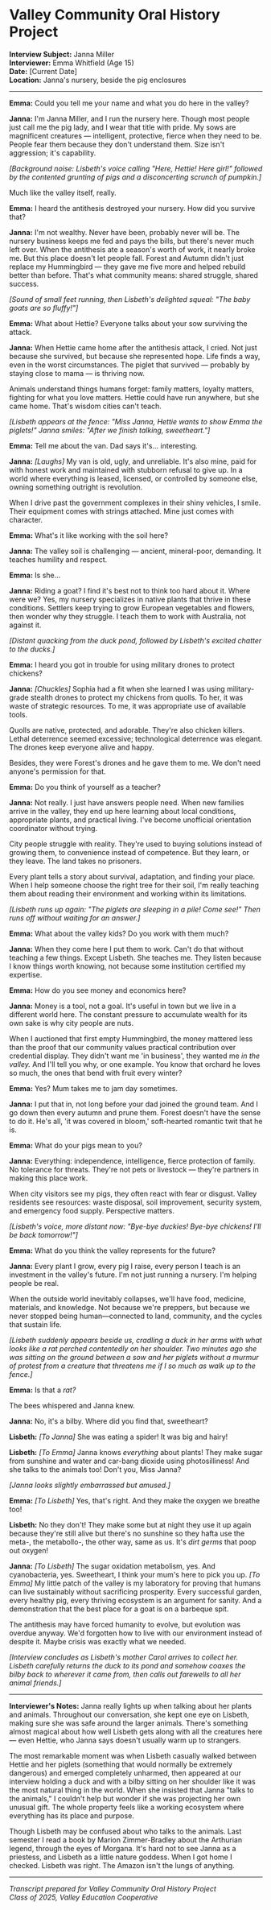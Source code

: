 # Valley Community Oral History Project
**Interview Subject:** Janna Miller  
**Interviewer:** Emma Whitfield (Age 15)  
**Date:** [Current Date]  
**Location:** Janna's nursery, beside the pig enclosures

---

**Emma:** Could you tell me your name and what you do here in the valley?

**Janna:** I'm Janna Miller, and I run the nursery here. Though most people just call me the pig lady, and I wear that title with pride. My sows are magnificent creatures — intelligent, protective, fierce when they need to be. People fear them because they don't understand them. Size isn't aggression; it's capability.

*[Background noise: Lisbeth's voice calling "Here, Hettie! Here girl!" followed by the contented grunting of pigs and a disconcerting scrunch of pumpkin.]*

Much like the valley itself, really.

**Emma:** I heard the antithesis destroyed your nursery. How did you survive that?

**Janna:** I'm not wealthy. Never have been, probably never will be. The nursery business keeps me fed and pays the bills, but there's never much left over. When the antithesis ate a season's worth of work, it nearly broke me. But this place doesn't let people fall. Forest and Autumn didn't just replace my Hummingbird — they gave me five more and helped rebuild better than before. That's what community means: shared struggle, shared success.

*[Sound of small feet running, then Lisbeth's delighted squeal: "The baby goats are so fluffy!"]*

**Emma:** What about Hettie? Everyone talks about your sow surviving the attack.

**Janna:** When Hettie came home after the antithesis attack, I cried. Not just because she survived, but because she represented hope. Life finds a way, even in the worst circumstances. The piglet that survived — probably by staying close to mama — is thriving now.

Animals understand things humans forget: family matters, loyalty matters, fighting for what you love matters. Hettie could have run anywhere, but she came home. That's wisdom cities can't teach.

*[Lisbeth appears at the fence: "Miss Janna, Hettie wants to show Emma the piglets!" Janna smiles: "After we finish talking, sweetheart."]*

**Emma:** Tell me about the van. Dad says it's... interesting.

**Janna:** *[Laughs]* My van is old, ugly, and unreliable. It's also mine, paid for with honest work and maintained with stubborn refusal to give up. In a world where everything is leased, licensed, or controlled by someone else, owning something outright is revolution.

When I drive past the government complexes in their shiny vehicles, I smile. Their equipment comes with strings attached. Mine just comes with character.

**Emma:** What's it like working with the soil here?

**Janna:** The valley soil is challenging — ancient, mineral-poor, demanding. It teaches humility and respect. 

**Emma:** Is she...

**Janna:** Riding a goat? I find it's best not to think too hard about it. Where were we? Yes, my nursery specializes in native plants that thrive in these conditions. Settlers keep trying to grow European vegetables and flowers, then wonder why they struggle. I teach them to work with Australia, not against it.

*[Distant quacking from the duck pond, followed by Lisbeth's excited chatter to the ducks.]*

**Emma:** I heard you got in trouble for using military drones to protect chickens?

**Janna:** *[Chuckles]* Sophia had a fit when she learned I was using military-grade stealth drones to protect my chickens from quolls. To her, it was waste of strategic resources. To me, it was appropriate use of available tools.

Quolls are native, protected, and adorable. They're also chicken killers. Lethal deterrence seemed excessive; technological deterrence was elegant. The drones keep everyone alive and happy.

Besides, they were Forest's drones and he gave them to me. We don't need anyone's permission for that.

**Emma:** Do you think of yourself as a teacher?

**Janna:** Not really. I just have answers people need. When new families arrive in the valley, they end up here learning about local conditions, appropriate plants, and practical living. I've become unofficial orientation coordinator without trying.

City people struggle with reality. They're used to buying solutions instead of growing them, to convenience instead of competence. But they learn, or they leave. The land takes no prisoners.

Every plant tells a story about survival, adaptation, and finding your place. When I help someone choose the right tree for their soil, I'm really teaching them about reading their environment and working within its limitations.

*[Lisbeth runs up again: "The piglets are sleeping in a pile! Come see!" Then runs off without waiting for an answer.]*

**Emma:** What about the valley kids? Do you work with them much?

**Janna:** When they come here I put them to work. Can't do that without teaching a few things. Except Lisbeth. She teaches me. They listen because I know things worth knowing, not because some institution certified my expertise.

**Emma:** How do you see money and economics here?

**Janna:** Money is a tool, not a goal. It's useful in town but we live in a different world here. The constant pressure to accumulate wealth for its own sake is why city people are nuts.

When I auctioned that first empty Hummingbird, the money mattered less than the proof that our community values practical contribution over credential display. They didn't want me 'in business', they wanted me _in the valley._ And I'll tell you why, or one example. You know that orchard he loves so much, the ones that bend with fruit every winter?

**Emma:** Yes? Mum takes me to jam day sometimes.

**Janna:** I put that in, not long before your dad joined the ground team. And I go down then every autumn and prune them. Forest doesn't have the sense to do it. He's all, 'it was covered in bloom,' soft-hearted romantic twit that he is.

**Emma:** What do your pigs mean to you?

**Janna:** Everything: independence, intelligence, fierce protection of family. No tolerance for threats. They're not pets or livestock — they're partners in making this place work.

When city visitors see my pigs, they often react with fear or disgust. Valley residents see resources: waste disposal, soil improvement, security system, and emergency food supply. Perspective matters.

*[Lisbeth's voice, more distant now: "Bye-bye duckies! Bye-bye chickens! I'll be back tomorrow!"]*

**Emma:** What do you think the valley represents for the future?

**Janna:** Every plant I grow, every pig I raise, every person I teach is an investment in the valley's future. I'm not just running a nursery. I'm helping people be real.

When the outside world inevitably collapses, we'll have food, medicine, materials, and knowledge. Not because we're preppers, but because we never stopped being human—connected to land, community, and the cycles that sustain life.

*[Lisbeth suddenly appears beside us, cradling a duck in her arms with what looks like a rat perched contentedly on her shoulder. Two minutes ago she was sitting on the ground between a sow and her piglets without a murmur of protest from a creature that threatens me if I so much as walk up to the fence.]*

**Emma:** Is that a _rat?_

The bees whispered and Janna knew.

**Janna:** No, it's a bilby. Where did you find that, sweetheart?

**Lisbeth:** *[To Janna]* She was eating a spider! It was big and hairy!

**Lisbeth:** *[To Emma]* Janna knows _everything_ about plants! They make sugar from sunshine and water and car-bang dioxide using photosilliness! And she talks to the animals too! Don't you, Miss Janna?

*[Janna looks slightly embarrassed but amused.]*

**Emma:** *[To Lisbeth]* Yes, that's right. And they make the oxygen we breathe too!

**Lisbeth:** No they don't! They make some but at night they use it up again because they're still alive but there's no sunshine so they hafta use the meta-, the metabollo-, the other way, same as us. It's _dirt germs_ that poop out oxygen!

**Janna:** *[To Lisbeth]* The sugar oxidation metabolism, yes. And cyanobacteria, yes. Sweetheart, I think your mum's here to pick you up. *[To Emma]* My little patch of the valley is my laboratory for proving that humans can live sustainably without sacrificing prosperity. Every successful garden, every healthy pig, every thriving ecosystem is an argument for sanity. And a demonstration that the best place for a goat is on a barbeque spit.

The antithesis may have forced humanity to evolve, but evolution was overdue anyway. We'd forgotten how to live with our environment instead of despite it. Maybe crisis was exactly what we needed.

*[Interview concludes as Lisbeth's mother Carol arrives to collect her. Lisbeth carefully returns the duck to its pond and somehow coaxes the bilby back to wherever it came from, then calls out farewells to all her animal friends.]*

---

**Interviewer's Notes:** Janna really lights up when talking about her plants and animals. Throughout our conversation, she kept one eye on Lisbeth, making sure she was safe around the larger animals. There's something almost magical about how well Lisbeth gets along with all the creatures here — even Hettie, who Janna says doesn't usually warm up to strangers. 

The most remarkable moment was when Lisbeth casually walked between Hettie and her piglets (something that would normally be extremely dangerous) and emerged completely unharmed, then appeared at our interview holding a duck and with a bilby sitting on her shoulder like it was the most natural thing in the world. When she insisted that Janna "talks to the animals," I couldn't help but wonder if she was projecting her own unusual gift. The whole property feels like a working ecosystem where everything has its place and purpose. 

Though Lisbeth may be confused about who talks to the animals. Last semester I read a book by Marion Zimmer-Bradley about the Arthurian legend, through the eyes of Morgana. It's hard not to see Janna as a priestess, and Lisbeth as a little nature goddess. When I got home I checked. Lisbeth was right. The Amazon isn't the lungs of anything.

---

*Transcript prepared for Valley Community Oral History Project*  
*Class of 2025, Valley Education Cooperative*

